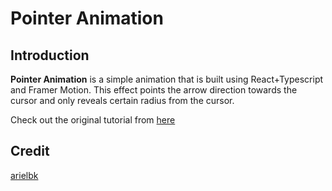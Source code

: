 # Pointer Animation

## Introduction

**Pointer Animation** is a simple animation that is built using React+Typescript and Framer Motion. This effect points the arrow direction towards the cursor and only reveals certain radius from the cursor.

Check out the original tutorial from [here](https://dev.to/arielbk/how-to-make-an-advanced-pointer-animation-ts-react-and-framer-motion-2p39)

## Credit

[arielbk](https://github.com/arielbk)
